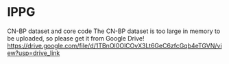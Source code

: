 # IPPG
CN-BP dataset and core code
The CN-BP dataset is too large in memory to be uploaded, so please get it from Google Drive!
https://drive.google.com/file/d/1TBnOI0OlCOvX3Lt6GeC6zfcGqb4eTGVN/view?usp=drive_link
